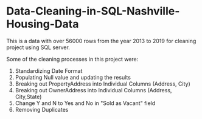 # Data-Cleaning-in-SQL-Nashville-Housing-Data

This is a data with over 56000 rows from the year 2013 to 2019 for cleaning project using SQL server.

Some of the cleaning processes in this project were:

 1. Standardizing Date Format
 2. Populating Null value and updating the results
 3. Breaking out PropertyAddress into Individual Columns (Address, City)
 4. Breaking out OwnerAddress into Individual Columns (Address, City,State)
 5. Change Y and N to Yes and No in "Sold as Vacant" field
 6. Removing Duplicates

